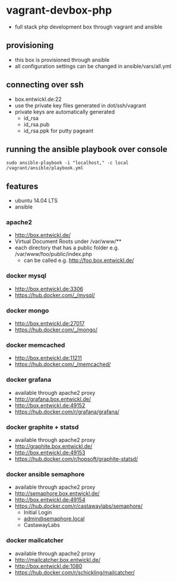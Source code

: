 # vagrant-devbox-php

* full stack php development box through vagrant and ansible

## provisioning

* this box is provisioned through ansible
* all configuration settings can be changed in ansible/vars/all.yml

## connecting over ssh

* box.entwickl.de:22
* use the private key files generated in dot/ssh/vagrant
* private keys are automatically generated
  * id_rsa
  * id_rsa.pub
  * id_rsa.ppk for putty pageant

## running the ansible playbook over console

```
sudo ansible-playbook -i "localhost," -c local /vagrant/ansible/playbook.yml
```

## features

* ubuntu 14.04 LTS
* ansible

### apache2

* http://box.entwickl.de/
* Virtual Document Roots under /var/www/**
* each directory that has a public folder e.g. /var/www/foo/public/index.php
  * can be called e.g. http://foo.box.entwickl.de/

### docker mysql

* http://box.entwickl.de:3306
* https://hub.docker.com/_/mysql/

### docker mongo

* http://box.entwickl.de:27017
* https://hub.docker.com/_/mongo/

### docker memcached

* http://box.entwickl.de:11211
* https://hub.docker.com/_/memcached/

### docker grafana

* available through apache2 proxy
* http://grafana.box.entwickl.de/
* http://box.entwickl.de:49152
* https://hub.docker.com/r/grafana/grafana/

### docker graphite + statsd

* available through apache2 proxy
* http://graphite.box.entwickl.de/
* http://box.entwickl.de:49153
* https://hub.docker.com/r/hopsoft/graphite-statsd/

### docker ansible semaphore

* available through apache2 proxy
* http://semaphore.box.entwickl.de/
* http://box.entwickl.de:49154
* https://hub.docker.com/r/castawaylabs/semaphore/
  * Initial Login
  * admin@semaphore.local
  * CastawayLabs

### docker mailcatcher

* available through apache2 proxy
* http://mailcatcher.box.entwickl.de/
* http://box.entwickl.de:1080
* https://hub.docker.com/r/schickling/mailcatcher/